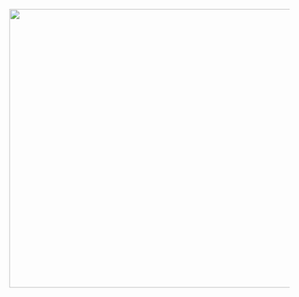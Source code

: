   <p align="center">
        <img width="800" height="500" src="https://encrypted-tbn0.gstatic.com/images?q=tbn:ANd9GcQ6TDkfHhdjBLutvU1cBYxECblUa-XEqwQpEQ&usqp=CAU">
</p>
